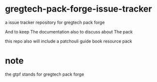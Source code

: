 # gregtech-pack-forge-issue-tracker
a issue tracker repository for gregtech pack forge

And to keep The documentation also to discuss about The pack

this repo also will include a patchouli guide book resource pack

# note
the gtpf stands for gregtech pack forge